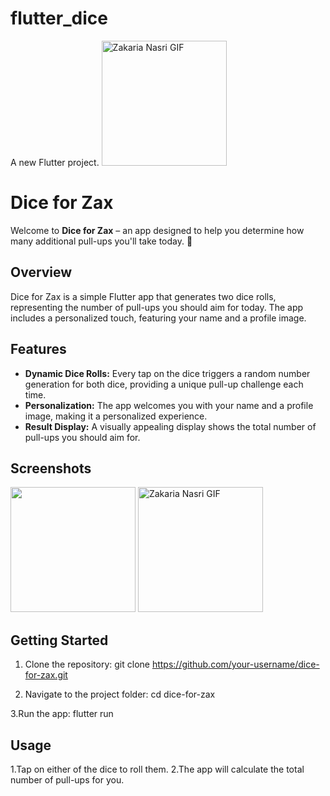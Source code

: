# flutter_dice
A new Flutter project.
<img src="https://github.com/ZakariaNasri/Flutter-Dice-Game/assets/129872644/fbcc1d90-f3e2-4fd9-99ac-ddb3c3d5cfb5" alt="Zakaria Nasri GIF" width="200">


# Dice for Zax

Welcome to **Dice for Zax** – an app designed to help you determine how many additional pull-ups you'll take today. 🎲

## Overview

Dice for Zax is a simple Flutter app that generates two dice rolls, representing the number of pull-ups you should aim for today. The app includes a personalized touch, featuring your name and a profile image.

## Features

- **Dynamic Dice Rolls:** Every tap on the dice triggers a random number generation for both dice, providing a unique pull-up challenge each time.
- **Personalization:** The app welcomes you with your name and a profile image, making it a personalized experience.
- **Result Display:** A visually appealing display shows the total number of pull-ups you should aim for.

## Screenshots
<img src="https://github.com/ZakariaNasri/Flutter-Dice-Game/assets/129872644/e98724b0-2590-485d-b79c-b8656de1ddb6" width="200">
<img src="https://github.com/ZakariaNasri/Flutter-Dice-Game/assets/129872644/fbcc1d90-f3e2-4fd9-99ac-ddb3c3d5cfb5" alt="Zakaria Nasri GIF" width="200">

## Getting Started

1. Clone the repository:
    git clone https://github.com/your-username/dice-for-zax.git
   
2. Navigate to the project folder:
    cd dice-for-zax
   
3.Run the app:
    flutter run

## Usage

1.Tap on either of the dice to roll them.
2.The app will calculate the total number of pull-ups for you.






